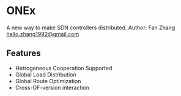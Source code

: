 ONEx
======
A new way to make SDN controllers distributed.
Author: Fan Zhang <hello.zhang1992@gmail.com>

Features
---------
- Hetrogeneous Cooperation Supported
- Global Load Distribution
- Global Route Optimization
- Cross-OF-version interaction

